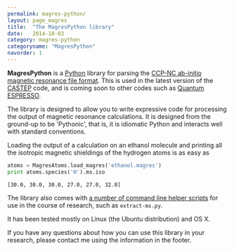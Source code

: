 ```yaml
---
permalink: magres-python/
layout: page_magres
title:  "The MagresPython library"
date:   2014-10-03
category: magres-python
categoryname: "MagresPython"
navorder: 1
---
```


**MagresPython** is a [Python](http://www.python.org/) library for parsing the [CCP-NC ab-initio magnetic resonance file format](http://www.ccpnc.ac.uk/pmwiki.php/CCPNC/Fileformat). This is used in the latest version of the [CASTEP](http://www.castep.org/) code, and is coming soon to other codes such as [Quantum ESPRESSO](http://www.quantum-espresso.org/).

The library is designed to allow you to write expressive code for processing the output of magnetic resonance calculations. It is designed from the ground-up to be 'Pythonic', that is, it is idiomatic Python and interacts well with standard conventions.

Loading the output of a calculation on an ethanol molecule and printing all the isotropic magnetic shieldings of the hydrogen atoms is as easy as

```python
atoms = MagresAtoms.load_magres('ethanol.magres')
print atoms.species('H').ms.iso
```
```
[30.0, 30.0, 30.0, 27.0, 27.0, 32.0]
```

The library also comes with [a number of command line helper scripts](/magres-python/scripts) for use in the course of research, such as `extract-ms.py`.

It has been tested mostly on Linux (the Ubuntu distribution) and OS X.

If you have any questions about how you can use this library in your research, please contact me using the information in the footer.
